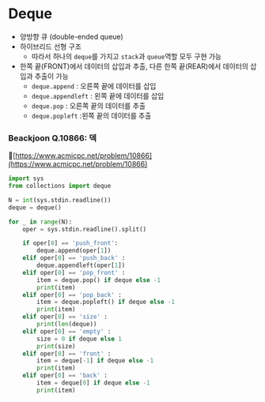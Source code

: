 # Deque

- 양방향 큐 (double-ended queue)
- 하이브리드 선형 구조
  - 따라서 하나의 `deque`를 가지고 `stack`과 `queue`역할 모두 구현 가능
- 한쪽 끝(FRONT)에서 데이터의 삽입과 추출, 다른 한쪽 끝(REAR)에서 데이터의 삽입과 추출이 가능
  - `deque.append` : 오른쪽 끝에 데이터를 삽입
  - `deque.appendleft` : 왼쪽 끝에 데이터를 삽입
  - `deque.pop` : 오른쪽 끝의 데이터를 추출
  - `deque.popleft` :왼쪽 끝의 데이터를 추출

### Beackjoon Q.10866: 덱

🔗[https://www.acmicpc.net/problem/10866](https://www.acmicpc.net/problem/10866)

```python
import sys
from collections import deque

N = int(sys.stdin.readline())
deque = deque()

for _ in range(N):
    oper = sys.stdin.readline().split()

    if oper[0] == 'push_front':
        deque.append(oper[1])
    elif oper[0] == 'push_back' :
        deque.appendleft(oper[1])
    elif oper[0] == 'pop_front' :
        item = deque.pop() if deque else -1
        print(item)
    elif oper[0] == 'pop_back' :
        item = deque.popleft() if deque else -1
        print(item)
    elif oper[0] == 'size' :
        print(len(deque))
    elif oper[0] == 'empty' :
        size = 0 if deque else 1
        print(size)
    elif oper[0] == 'front' :
        item = deque[-1] if deque else -1
        print(item)
    elif oper[0] == 'back' :
        item = deque[0] if deque else -1
        print(item)
```
